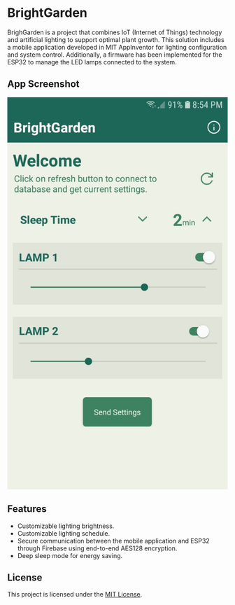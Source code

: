# BrightGarden

BrighGarden is a project that combines IoT (Internet of Things) technology and artificial lighting to support optimal plant growth. This solution includes a mobile application developed in MIT AppInventor for lighting configuration and system control. Additionally, a firmware has been implemented for the ESP32 to manage the LED lamps connected to the system.

## App Screenshot
![App Screenshot](app_screenshot.png)

## Features
- Customizable lighting brightness.
- Customizable lighting schedule.
- Secure communication between the mobile application and ESP32 through Firebase using end-to-end AES128 encryption.
- Deep sleep mode for energy saving.

## License
This project is licensed under the [MIT License](LICENSE).
